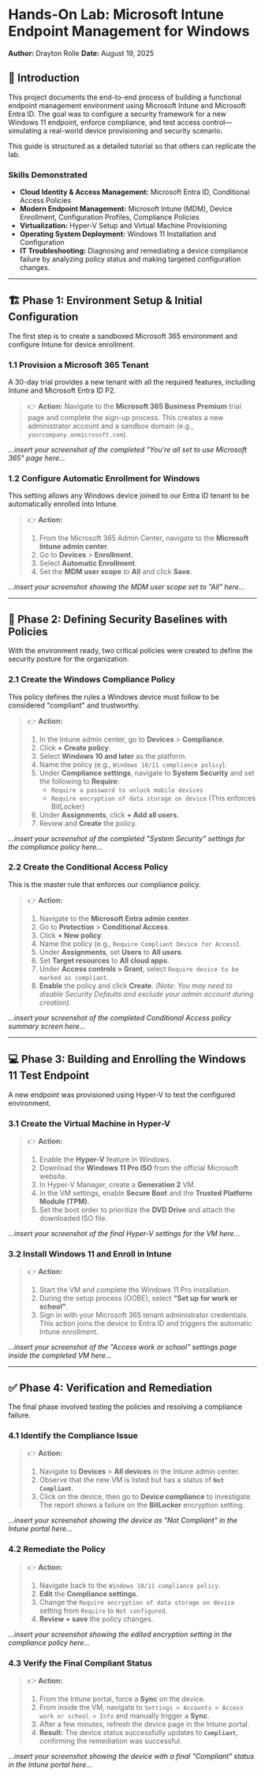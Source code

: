 # Hands-On Lab: Microsoft Intune Endpoint Management for Windows
**Author:** Drayton Rolle
**Date:** August 19, 2025

## 📖 Introduction
This project documents the end-to-end process of building a functional endpoint management environment using Microsoft Intune and Microsoft Entra ID. The goal was to configure a security framework for a new Windows 11 endpoint, enforce compliance, and test access control—simulating a real-world device provisioning and security scenario.

This guide is structured as a detailed tutorial so that others can replicate the lab.

### Skills Demonstrated
* **Cloud Identity & Access Management:** Microsoft Entra ID, Conditional Access Policies
* **Modern Endpoint Management:** Microsoft Intune (MDM), Device Enrollment, Configuration Profiles, Compliance Policies
* **Virtualization:** Hyper-V Setup and Virtual Machine Provisioning
* **Operating System Deployment:** Windows 11 Installation and Configuration
* **IT Troubleshooting:** Diagnosing and remediating a device compliance failure by analyzing policy status and making targeted configuration changes.

---

## 🏗️ Phase 1: Environment Setup & Initial Configuration

The first step is to create a sandboxed Microsoft 365 environment and configure Intune for device enrollment.

### 1.1 Provision a Microsoft 365 Tenant
A 30-day trial provides a new tenant with all the required features, including Intune and Microsoft Entra ID P2.

> 👉 **Action:** Navigate to the **Microsoft 365 Business Premium** trial page and complete the sign-up process. This creates a new administrator account and a sandbox domain (e.g., `yourcompany.onmicrosoft.com`).

_...insert your screenshot of the completed "You're all set to use Microsoft 365" page here..._

### 1.2 Configure Automatic Enrollment for Windows
This setting allows any Windows device joined to our Entra ID tenant to be automatically enrolled into Intune.

> 👉 **Action:**
> 1. From the Microsoft 365 Admin Center, navigate to the **Microsoft Intune admin center**.
> 2. Go to **Devices** > **Enrollment**.
> 3. Select **Automatic Enrollment**.
> 4. Set the **MDM user scope** to **All** and click **Save**.

_...insert your screenshot showing the MDM user scope set to "All" here..._

---

## 📜 Phase 2: Defining Security Baselines with Policies

With the environment ready, two critical policies were created to define the security posture for the organization.

### 2.1 Create the Windows Compliance Policy
This policy defines the rules a Windows device must follow to be considered "compliant" and trustworthy.

> 👉 **Action:**
> 1. In the Intune admin center, go to **Devices** > **Compliance**.
> 2. Click **+ Create policy**.
> 3. Select **Windows 10 and later** as the platform.
> 4. Name the policy (e.g., `Windows 10/11 compliance policy`).
> 5. Under **Compliance settings**, navigate to **System Security** and set the following to **Require**:
>    - `Require a password to unlock mobile devices`
>    - `Require encryption of data storage on device` (This enforces BitLocker)
> 6. Under **Assignments**, click **+ Add all users**.
> 7. Review and **Create** the policy.

_...insert your screenshot of the completed "System Security" settings for the compliance policy here..._

### 2.2 Create the Conditional Access Policy
This is the master rule that enforces our compliance policy.

> 👉 **Action:**
> 1. Navigate to the **Microsoft Entra admin center**.
> 2. Go to **Protection** > **Conditional Access**.
> 3. Click **+ New policy**.
> 4. Name the policy (e.g., `Require Compliant Device for Access`).
> 5. Under **Assignments**, set **Users** to **All users**.
> 6. Set **Target resources** to **All cloud apps**.
> 7. Under **Access controls > Grant**, select `Require device to be marked as compliant`.
> 8. **Enable** the policy and click **Create**. *(Note: You may need to disable Security Defaults and exclude your admin account during creation).*

_...insert your screenshot of the completed Conditional Access policy summary screen here..._

---

## 💻 Phase 3: Building and Enrolling the Windows 11 Test Endpoint

A new endpoint was provisioned using Hyper-V to test the configured environment.

### 3.1 Create the Virtual Machine in Hyper-V
> 👉 **Action:**
> 1. Enable the **Hyper-V** feature in Windows.
> 2. Download the **Windows 11 Pro ISO** from the official Microsoft website.
> 3. In Hyper-V Manager, create a **Generation 2** VM.
> 4. In the VM settings, enable **Secure Boot** and the **Trusted Platform Module (TPM)**.
> 5. Set the boot order to prioritize the **DVD Drive** and attach the downloaded ISO file.

_...insert your screenshot of the final Hyper-V settings for the VM here..._

### 3.2 Install Windows 11 and Enroll in Intune
> 👉 **Action:**
> 1. Start the VM and complete the Windows 11 Pro installation.
> 2. During the setup process (OOBE), select **"Set up for work or school"**.
> 3. Sign in with your Microsoft 365 tenant administrator credentials. This action joins the device to Entra ID and triggers the automatic Intune enrollment.

_...insert your screenshot of the "Access work or school" settings page inside the completed VM here..._

---

## ✅ Phase 4: Verification and Remediation

The final phase involved testing the policies and resolving a compliance failure.

### 4.1 Identify the Compliance Issue
> 👉 **Action:**
> 1. Navigate to **Devices** > **All devices** in the Intune admin center.
> 2. Observe that the new VM is listed but has a status of **`Not Compliant`**.
> 3. Click on the device, then go to **Device compliance** to investigate. The report shows a failure on the **BitLocker** encryption setting.

_...insert your screenshot showing the device as "Not Compliant" in the Intune portal here..._

### 4.2 Remediate the Policy
> 👉 **Action:**
> 1. Navigate back to the `Windows 10/11 compliance policy`.
> 2. **Edit** the **Compliance settings**.
> 3. Change the `Require encryption of data storage on device` setting from `Require` to `Not configured`.
> 4. **Review + save** the policy changes.

_...insert your screenshot showing the edited encryption setting in the compliance policy here..._

### 4.3 Verify the Final Compliant Status
> 👉 **Action:**
> 1. From the Intune portal, force a **Sync** on the device.
> 2. From inside the VM, navigate to `Settings > Accounts > Access work or school > Info` and manually trigger a **Sync**.
> 3. After a few minutes, refresh the device page in the Intune portal.
> 4. **Result:** The device status successfully updates to **`Compliant`**, confirming the remediation was successful.

_...insert your screenshot showing the device with a final "Compliant" status in the Intune portal here..._
